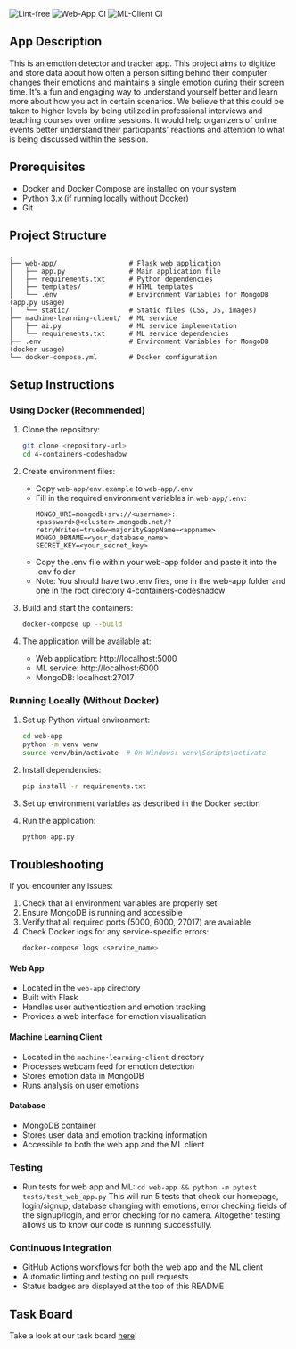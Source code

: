 ![Lint-free](https://github.com/nyu-software-engineering/containerized-app-exercise/actions/workflows/lint.yml/badge.svg)
![Web-App CI](https://github.com/software-students-spring2025/4-containers-codeshadow/actions/workflows/web-app.yml/badge.svg?branch=)
![ML-Client CI](https://github.com/software-students-spring2025/4-containers-codeshadow/actions/workflows/ml-client.yml/badge.svg?branch=)

## App Description
This is an emotion detector and tracker app. This project aims to digitize and store data about how often a person sitting behind their computer changes their emotions and maintains a single emotion during their screen time. It's a fun and engaging way to understand yourself better and learn more about how you act in certain scenarios. We believe that this could be taken to higher levels by being utilized in professional interviews and teaching courses over online sessions. It would help organizers of online events better understand their participants' reactions and attention to what is being discussed within the session.

## Prerequisites

- Docker and Docker Compose are installed on your system
- Python 3.x (if running locally without Docker)
- Git

## Project Structure

```
.
├── web-app/                  # Flask web application
│   ├── app.py                # Main application file
│   ├── requirements.txt      # Python dependencies
│   ├── templates/            # HTML templates
│   └── .env                  # Environment Variables for MongoDB (app.py usage)
│   └── static/               # Static files (CSS, JS, images)
├── machine-learning-client/  # ML service
│   ├── ai.py                 # ML service implementation
│   └── requirements.txt      # ML service dependencies
├── .env                      # Environment Variables for MongoDB (docker usage)
└── docker-compose.yml        # Docker configuration
```

## Setup Instructions

### Using Docker (Recommended)

1. Clone the repository:
   ```bash
   git clone <repository-url>
   cd 4-containers-codeshadow
   ```

2. Create environment files:
   - Copy `web-app/env.example` to `web-app/.env`
   - Fill in the required environment variables in `web-app/.env`:
     ```
     MONGO_URI=mongodb+srv://<username>:<password>@<cluster>.mongodb.net/?retryWrites=true&w=majority&appName=<appname>
     MONGO_DBNAME=<your_database_name>
     SECRET_KEY=<your_secret_key>
     ```
   - Copy the .env file within your web-app folder and paste it into the .env folder
   - Note: You should have two .env files, one in the web-app folder and one in the root directory 4-containers-codeshadow

3. Build and start the containers:
   ```bash
   docker-compose up --build
   ```

4. The application will be available at:
   - Web application: http://localhost:5000
   - ML service: http://localhost:6000
   - MongoDB: localhost:27017


### Running Locally (Without Docker)

1. Set up Python virtual environment:
   ```bash
   cd web-app
   python -m venv venv
   source venv/bin/activate  # On Windows: venv\Scripts\activate
   ```

2. Install dependencies:
   ```bash
   pip install -r requirements.txt
   ```

3. Set up environment variables as described in the Docker section

4. Run the application:
   ```bash
   python app.py
   ```

## Troubleshooting

If you encounter any issues:

1. Check that all environment variables are properly set
2. Ensure MongoDB is running and accessible
3. Verify that all required ports (5000, 6000, 27017) are available
4. Check Docker logs for any service-specific errors:
   ```bash
   docker-compose logs <service_name>
   ```

#### Web App
- Located in the `web-app` directory
- Built with Flask
- Handles user authentication and emotion tracking
- Provides a web interface for emotion visualization

#### Machine Learning Client
- Located in the `machine-learning-client` directory
- Processes webcam feed for emotion detection
- Stores emotion data in MongoDB
- Runs analysis on user emotions

#### Database
- MongoDB container
- Stores user data and emotion tracking information
- Accessible to both the web app and the ML client

### Testing
- Run tests for web app and ML: `cd web-app && python -m pytest tests/test_web_app.py`
This will run 5 tests that check our homepage, login/signup, database changing with emotions, error checking fields of the signup/login, and error checking for no camera. Altogether testing allows us to know our code is running successfully. 


### Continuous Integration
- GitHub Actions workflows for both the web app and the ML client
- Automatic linting and testing on pull requests
- Status badges are displayed at the top of this README

## Task Board
Take a look at our task board [here](https://github.com/orgs/software-students-spring2025/projects/179/views/1)!
